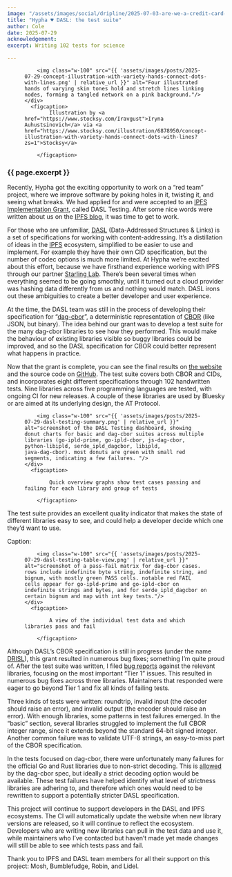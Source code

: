 ```yaml
---
image: "/assets/images/social/dripline/2025-07-03-are-we-a-credit-card-yet.webp"
title: "Hypha ♥️ DASL: the test suite"
author: Cole
date: 2025-07-29
acknowledgement: 
excerpt: Writing 102 tests for science

---
```


<figure class="pb4">
    <div class='flex items-center justify-center' style="width: 100%;">

        <img class="w-100" src="{{ 'assets/images/posts/2025-07-29-concept-illustration-with-variety-hands-connect-dots-with-lines.png' | relative_url }}" alt="Four illustrated hands of varying skin tones hold and stretch lines linking nodes, forming a tangled network on a pink background."/>
    </div>
      <figcaption>
            Illustration by <a href="https://www.stocksy.com/Iravgust">Iryna Auhustsinovich</a> via <a href="https://www.stocksy.com/illustration/6878950/concept-illustration-with-variety-hands-connect-dots-with-lines?zs=1">Stocksy</a>
    
        </figcaption>
</figure>

### {{ page.excerpt }}

Recently, Hypha got the exciting opportunity to work on a “red team” project, where we improve software by poking holes in it, twisting it, and seeing what breaks. We had applied for and were accepted to an [IPFS Implementation Grant](https://ipfsgrants.io/utility-grants/), called DASL Testing. After some nice words were written about us on the [IPFS blog](https://blog.ipfs.tech/2025-05-grants/), it was time to get to work.

For those who are unfamiliar, [DASL](https://dasl.ing/) (Data-Addressed Structures & Links) is a set of specifications for working with content-addressing. It’s a distillation of ideas in the [IPFS](https://ipfs.tech/) ecosystem, simplified to be easier to use and implement. For example they have their own CID specification, but the number of codec options is much more limited. At Hypha we’re excited about this effort, because we have firsthand experience working with IPFS through our partner [Starling Lab](https://www.starlinglab.org/). There’s been several times when everything seemed to be going smoothly, until it turned out a cloud provider was hashing data differently from us and nothing would match. DASL irons out these ambiguities to create a better developer and user experience.

At the time, the DASL team was still in the process of developing their specification for “[dag-cbor](https://ipld.io/specs/codecs/dag-cbor/spec/)”, a deterministic representation of [CBOR](https://cbor.io/) (like JSON, but binary). The idea behind our grant was to develop a test suite for the many dag-cbor libraries to see how they performed. This would make the behaviour of existing libraries visible so buggy libraries could be improved, and so the DASL specification for CBOR could better represent what happens in practice.

Now that the grant is complete, you can see the final results on [the website](https://hyphacoop.github.io/dasl-testing/) and the source code on [GitHub](https://github.com/hyphacoop/dasl-testing). The test suite covers both CBOR and CIDs, and incorporates eight different specifications through 102 handwritten tests. Nine libraries across five programming languages are tested, with ongoing CI for new releases. A couple of these libraries are used by Bluesky or are aimed at its underlying design, the AT Protocol.


<figure class="pb4">
    <div class='flex items-center justify-center' style="width: 100%;">

        <img class="w-100" src="{{ 'assets/images/posts/2025-07-29-dasl-testing-summary.png' | relative_url }}" alt="screenshot of the DASL Testing dashboard, showing donut charts for basic and dag‑cbor suites across multiple libraries (go‑ipld‑prime, go‑ipld‑cbor, js‑dag‑cbor, python‑libipld, serde_ipld_dagcbor, libipld, java‑dag‑cbor). most donuts are green with small red segments, indicating a few failures. "/>
    </div>
      <figcaption>

            Quick overview graphs show test cases passing and failing for each library and group of tests
    
        </figcaption>
</figure>


The test suite provides an excellent quality indicator that makes the state of different libraries easy to see, and could help a developer decide which one they’d want to use.


Caption: 


<figure class="pb4">
    <div class='flex items-center justify-center' style="width: 100%;">

        <img class="w-100" src="{{ 'assets/images/posts/2025-07-29-dasl-testing-table-view.png' | relative_url }}" alt="screenshot of a pass‑fail matrix for dag‑cbor cases. rows include indefinite byte string, indefinite string, and bignum, with mostly green PASS cells. notable red FAIL cells appear for go‑ipld‑prime and go‑ipld‑cbor on indefinite strings and bytes, and for serde_ipld_dagcbor on certain bignum and map with int key tests."/>
    </div>
      <figcaption>

            A view of the individual test data and which libraries pass and fail
    
        </figcaption>
</figure>


Although DASL’s CBOR specification is still in progress (under the name [DRISL](https://dasl.ing/drisl.html)), this grant resulted in numerous bug fixes; something I’m quite proud of. After the test suite was written, I filed [bug reports](https://github.com/hyphacoop/dasl-testing/issues/3) against the relevant libraries, focusing on the most important “Tier 1” issues. This resulted in numerous bug fixes across three libraries. Maintainers that responded were eager to go beyond Tier 1 and fix all kinds of failing tests.

Three kinds of tests were written: roundtrip, invalid input (the decoder should raise an error), and invalid output (the encoder should raise an error). With enough libraries, some patterns in test failures emerged. In the “basic” section, several libraries struggled to implement the full CBOR integer range, since it extends beyond the standard 64-bit signed integer. Another common failure was to validate UTF-8 strings, an easy-to-miss part of the CBOR specification.

In the tests focused on dag-cbor, there were unfortunately many failures for the official Go and Rust libraries due to non-strict decoding. This is [allowed](https://ipld.io/specs/codecs/dag-cbor/spec/#decode-strictness) by the dag-cbor spec, but ideally a strict decoding option would be available. These test failures have helped identify what level of strictness libraries are adhering to, and therefore which ones would need to be rewritten to support a potentially stricter DASL specification.

This project will continue to support developers in the DASL and IPFS ecosystems. The CI will automatically update the website when new library versions are released, so it will continue to reflect the ecosystem. Developers who are writing new libraries can pull in the test data and use it, while maintainers who I’ve contacted but haven’t made yet made changes will still be able to see which tests pass and fail.

Thank you to IPFS and DASL team members for all their support on this project: Mosh, Bumblefudge, Robin, and Lidel.


  
